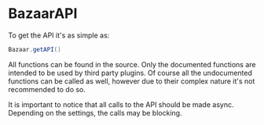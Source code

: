 # BazaarAPI
To get the API it's as simple as:
```java
Bazaar.getAPI()
```
All functions can be found in the source.
Only the documented functions are intended to be used by third party plugins. Of course all the undocumented functions can be called as well, however due to their complex nature it's not recommended to do so.

It is important to notice that all calls to the API should be made async. Depending on the settings, the calls may be blocking.
